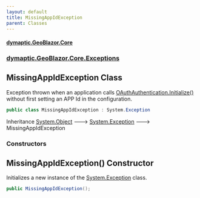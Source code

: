 ```yaml
---
layout: default
title: MissingAppIdException
parent: Classes
---
```

#### [dymaptic.GeoBlazor.Core](index.html 'index')
### [dymaptic.GeoBlazor.Core.Exceptions](index.html#dymaptic.GeoBlazor.Core.Exceptions 'dymaptic.GeoBlazor.Core.Exceptions')

## MissingAppIdException Class

Exception thrown when an application calls [OAuthAuthentication.Initialize()](https://docs.microsoft.com/en-us/dotnet/api/OAuthAuthentication.Initialize#OAuthAuthentication_Initialize__ 'OAuthAuthentication.Initialize()') without first setting an APP Id in the configuration.

```csharp
public class MissingAppIdException : System.Exception
```

Inheritance [System.Object](https://docs.microsoft.com/en-us/dotnet/api/System.Object 'System.Object') &#129106; [System.Exception](https://docs.microsoft.com/en-us/dotnet/api/System.Exception 'System.Exception') &#129106; MissingAppIdException
### Constructors

<a name='dymaptic.GeoBlazor.Core.Exceptions.MissingAppIdException.MissingAppIdException()'></a>

## MissingAppIdException() Constructor

Initializes a new instance of the [System.Exception](https://docs.microsoft.com/en-us/dotnet/api/System.Exception 'System.Exception') class.

```csharp
public MissingAppIdException();
```

